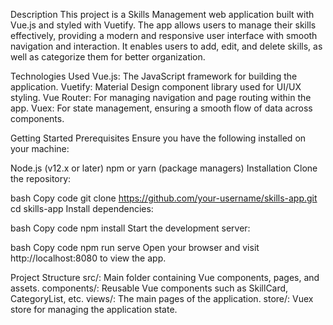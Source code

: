 Description
This project is a Skills Management web application built with Vue.js and styled with Vuetify. The app allows users to manage their skills effectively, providing a modern and responsive user interface with smooth navigation and interaction. It enables users to add, edit, and delete skills, as well as categorize them for better organization.

Technologies Used
Vue.js: The JavaScript framework for building the application.
Vuetify: Material Design component library used for UI/UX styling.
Vue Router: For managing navigation and page routing within the app.
Vuex: For state management, ensuring a smooth flow of data across components.

Getting Started
Prerequisites
Ensure you have the following installed on your machine:

Node.js (v12.x or later)
npm or yarn (package managers)
Installation
Clone the repository:

bash
Copy code
git clone https://github.com/your-username/skills-app.git
cd skills-app
Install dependencies:

bash
Copy code
npm install
Start the development server:

bash
Copy code
npm run serve
Open your browser and visit http://localhost:8080 to view the app.

Project Structure
src/: Main folder containing Vue components, pages, and assets.
components/: Reusable Vue components such as SkillCard, CategoryList, etc.
views/: The main pages of the application.
store/: Vuex store for managing the application state.
